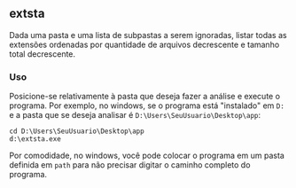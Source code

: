 ## extsta

Dada uma pasta e uma lista de subpastas a serem ignoradas, listar todas as extensões ordenadas
por quantidade de arquivos decrescente e tamanho total decrescente.

### Uso

Posicione-se relativamente à pasta que deseja fazer a análise e execute o programa.
Por exemplo, no windows, se o programa está "instalado" em `D:` e a pasta que se deseja analisar é
`D:\Users\SeuUsuario\Desktop\app`:

```
cd D:\Users\SeuUsuario\Desktop\app
d:\extsta.exe
```

Por comodidade, no windows, você pode colocar o programa em um pasta definida em `path`
para não precisar digitar o caminho completo do programa.